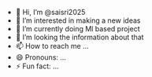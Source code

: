 - 👋 Hi, I’m @saisri2025
- 👀 I’m interested in making a new ideas
- 🌱 I’m currently doing Ml based project
- 💞️ I’m looking the information about that
- 📫 How to reach me ...
- 😄 Pronouns: ...
- ⚡ Fun fact: ...

<!---
saisri2025/saisri2025 is a ✨ special ✨ repository because its `README.md` (this file) appears on your GitHub profile.
You can click the Preview link to take a look at your changes.
--->
